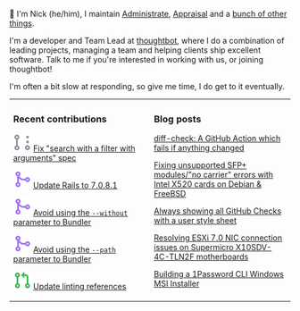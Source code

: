 👋 I'm Nick (he/him), I maintain [Administrate][1], [Appraisal][2] and a [bunch
of other things][3].

I'm a developer and Team Lead at [thoughtbot][4], where I do a combination of
leading projects, managing a team and helping clients ship excellent software.
Talk to me if you're interested in working with us, or joining thoughtbot!

I'm often a bit slow at responding, so give me time, I do get to it eventually.

<table><tr><td valign="top" width="50%">

### Recent contributions

<!-- contributions starts -->
![](icons/pull_request_draft.svg) [Fix "search with a filter with arguments" spec](https://github.com/thoughtbot/administrate/pull/2539)

![](icons/pull_request_merged.svg) [Update Rails to 7.0.8.1](https://github.com/thoughtbot/administrate/pull/2536)

![](icons/pull_request_merged.svg) [Avoid using the `--without` parameter to Bundler](https://github.com/thoughtbot/appraisal/pull/221)

![](icons/pull_request_merged.svg) [Avoid using the `--path` parameter to Bundler](https://github.com/thoughtbot/appraisal/pull/220)

![](icons/pull_request_open.svg) [Update linting references](https://github.com/thoughtbot/administrate/pull/2530)

<!-- contributions ends -->
</td><td valign="top" width="50%">

### Blog posts

<!-- blog starts -->
[diff-check: A GitHub Action which fails if anything changed](https://nickcharlton.net/posts/diff-check-github-action.html)

[Fixing unsupported SFP+ modules/"no carrier" errors with Intel X520 cards on Debian & FreeBSD](https://nickcharlton.net/posts/unsupported-sfp-modules-intel-x520-debian-freebsd.html)

[Always showing all GitHub Checks with a user style sheet](https://nickcharlton.net/posts/github-checks-stylesheet.html)

[Resolving ESXi 7.0 NIC connection issues on Supermicro X10SDV-4C-TLN2F motherboards](https://nickcharlton.net/posts/resolving-esxi-7-nic-connection-issues-on-supermicro-x10sdv-4c-tln2f-motherboards.html)

[Building a 1Password CLI Windows MSI Installer](https://nickcharlton.net/posts/building-a-1password-cli-windows-msi-installer.html)

<!-- blog ends -->
</td></tr></table>

[1]: https://github.com/thoughtbot/administrate
[2]: https://github.com/thoughtbot/appraisal
[3]: https://github.com/nickcharlton?tab=repositories
[4]: https://thoughtbot.com
